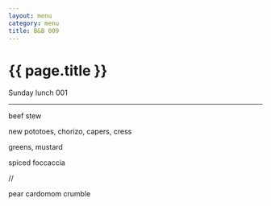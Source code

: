 ```yaml
---
layout: menu
category: menu
title: B&B 009
---
```


{{ page.title }}
================

<p class="meta mb">Sunday lunch 001</p>

---

beef stew

new pototoes, chorizo, capers, cress

greens, mustard

spiced foccaccia

//

pear cardomom crumble
